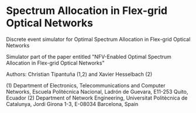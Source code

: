 # Spectrum Allocation in Flex-grid Optical Networks
Discrete event simulator for Optimal Spectrum Allocation in Flex-grid Optical Networks

Simulator part of the paper entitled "NFV-Enabled Optimal Spectrum Allocation in Flex-grid Optical Networks"

Authors: Christian Tipantuña (1,2) and Xavier Hesselbach (2)

(1) Department of Electronics, Telecommunications and Computer Networks, Escuela Politécnica Nacional, Ladrón de Guevara, E11-253 Quito, Ecuador
(2) Department of Network Engineering, Universitat Politècnica de Catalunya, Jordi Girona 1-3, E-08034 Barcelona, Spain
